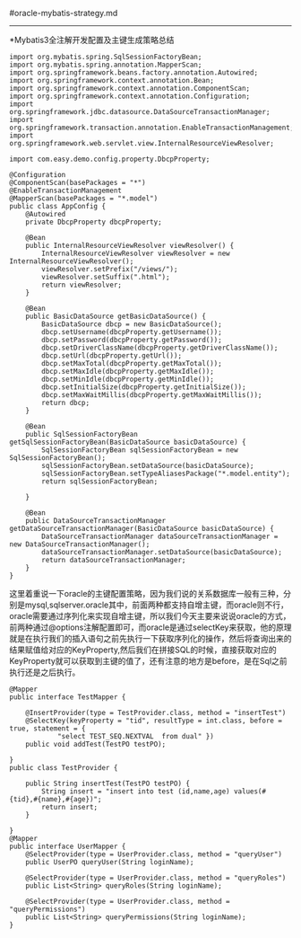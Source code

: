 #oracle-mybatis-strategy.md

---
*Mybatis3全注解开发配置及主键生成策略总结


    import org.mybatis.spring.SqlSessionFactoryBean;
    import org.mybatis.spring.annotation.MapperScan;
    import org.springframework.beans.factory.annotation.Autowired;
    import org.springframework.context.annotation.Bean;
    import org.springframework.context.annotation.ComponentScan;
    import org.springframework.context.annotation.Configuration;
    import org.springframework.jdbc.datasource.DataSourceTransactionManager;
    import org.springframework.transaction.annotation.EnableTransactionManagement;
    import org.springframework.web.servlet.view.InternalResourceViewResolver;
     
    import com.easy.demo.config.property.DbcpProperty;
     
    @Configuration
    @ComponentScan(basePackages = "*")
    @EnableTransactionManagement
    @MapperScan(basePackages = "*.model")
    public class AppConfig {
    	@Autowired
    	private DbcpProperty dbcpProperty;
     
    	@Bean
    	public InternalResourceViewResolver viewResolver() {
    		InternalResourceViewResolver viewResolver = new InternalResourceViewResolver();
    		viewResolver.setPrefix("/views/");
    		viewResolver.setSuffix(".html");
    		return viewResolver;
    	}
     
    	@Bean
    	public BasicDataSource getBasicDataSource() {
    		BasicDataSource dbcp = new BasicDataSource();
    		dbcp.setUsername(dbcpProperty.getUsername());
    		dbcp.setPassword(dbcpProperty.getPassword());
    		dbcp.setDriverClassName(dbcpProperty.getDriverClassName());
    		dbcp.setUrl(dbcpProperty.getUrl());
    		dbcp.setMaxTotal(dbcpProperty.getMaxTotal());
    		dbcp.setMaxIdle(dbcpProperty.getMaxIdle());
    		dbcp.setMinIdle(dbcpProperty.getMinIdle());
    		dbcp.setInitialSize(dbcpProperty.getInitialSize());
    		dbcp.setMaxWaitMillis(dbcpProperty.getMaxWaitMillis());
    		return dbcp;
    	}
     
    	@Bean
    	public SqlSessionFactoryBean getSqlSessionFactoryBean(BasicDataSource basicDataSource) {
    		SqlSessionFactoryBean sqlSessionFactoryBean = new SqlSessionFactoryBean();
    		sqlSessionFactoryBean.setDataSource(basicDataSource);
    		sqlSessionFactoryBean.setTypeAliasesPackage("*.model.entity");
    		return sqlSessionFactoryBean;
     
    	}
     
    	@Bean
    	public DataSourceTransactionManager getDataSourceTransactionManager(BasicDataSource basicDataSource) {
    		DataSourceTransactionManager dataSourceTransactionManager = new DataSourceTransactionManager();
    		dataSourceTransactionManager.setDataSource(basicDataSource);
    		return dataSourceTransactionManager;
    	}
    }

 这里着重说一下oracle的主键配置策略，因为我们说的关系数据库一般有三种，分别是mysql,sqlserver.oracle其中，前面两种都支持自增主键，而oracle则不行，oracle需要通过序列化来实现自增主键，所以我们今天主要来说说oracle的方式，前两种通过@options注解配置即可，而oracle是通过selectKey来获取，他的原理就是在执行我们的插入语句之前先执行一下获取序列化的操作，然后将查询出来的结果赋值给对应的KeyProperty,然后我们在拼接SQL的时候，直接获取对应的KeyProperty就可以获取到主键的值了，还有注意的地方是before，是在Sql之前执行还是之后执行。

    @Mapper
    public interface TestMapper {
     
    	@InsertProvider(type = TestProvider.class, method = "insertTest")
    	@SelectKey(keyProperty = "tid", resultType = int.class, before = true, statement = {
    			"select TEST_SEQ.NEXTVAL  from dual" })
    	public void addTest(TestPO testPO);
     
    }
    public class TestProvider {
     
    	public String insertTest(TestPO testPO) {
    		String insert = "insert into test (id,name,age) values(#{tid},#{name},#{age})";
    		return insert;
    	}
     
    }
    @Mapper
    public interface UserMapper {
    	@SelectProvider(type = UserProvider.class, method = "queryUser")
    	public UserPO queryUser(String loginName);
     
    	@SelectProvider(type = UserProvider.class, method = "queryRoles")
    	public List<String> queryRoles(String loginName);
     
    	@SelectProvider(type = UserProvider.class, method = "queryPermissions")
    	public List<String> queryPermissions(String loginName);
    }
